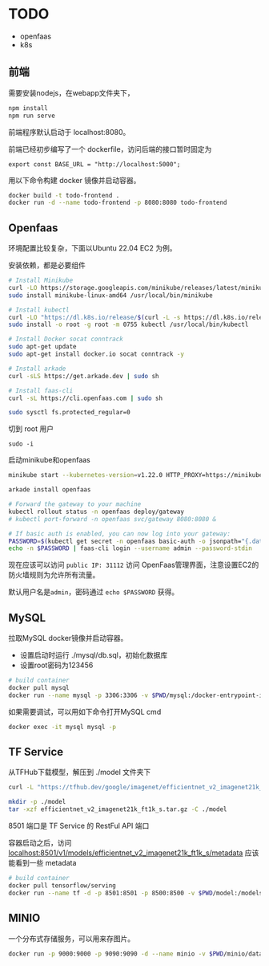 # TODO

- openfaas
- k8s

## 前端

需要安装nodejs，在webapp文件夹下，

```bash
npm install
npm run serve
```

前端程序默认启动于 localhost:8080。

前端已经初步编写了一个 dockerfile，访问后端的接口暂时固定为
```
export const BASE_URL = "http://localhost:5000";
```

用以下命令构建 docker 镜像并启动容器。

```bash
docker build -t todo-frontend .
docker run -d --name todo-frontend -p 8080:8080 todo-frontend
```


## Openfaas

环境配置比较复杂，下面以Ubuntu 22.04 EC2 为例。

安装依赖，都是必要组件

```bash
# Install Minikube
curl -LO https://storage.googleapis.com/minikube/releases/latest/minikube-linux-amd64
sudo install minikube-linux-amd64 /usr/local/bin/minikube

# Install kubectl
curl -LO "https://dl.k8s.io/release/$(curl -L -s https://dl.k8s.io/release/stable.txt)/bin/linux/amd64/kubectl"
sudo install -o root -g root -m 0755 kubectl /usr/local/bin/kubectl

# Install Docker socat conntrack
sudo apt-get update 
sudo apt-get install docker.io socat conntrack -y

# Install arkade
curl -sLS https://get.arkade.dev | sudo sh

# Install faas-cli
curl -sL https://cli.openfaas.com | sudo sh

sudo sysctl fs.protected_regular=0
```

切到 root 用户

```
sudo -i
```

启动minikube和openfaas

```bash
minikube start --kubernetes-version=v1.22.0 HTTP_PROXY=https://minikube.sigs.k8s.io/docs/reference/networking/proxy/ --extra-config=apiserver.service-node-port-range=6000-32767 disk=20000MB --vm=true --driver=none

arkade install openfaas

# Forward the gateway to your machine
kubectl rollout status -n openfaas deploy/gateway
# kubectl port-forward -n openfaas svc/gateway 8080:8080 &

# If basic auth is enabled, you can now log into your gateway:
PASSWORD=$(kubectl get secret -n openfaas basic-auth -o jsonpath="{.data.basic-auth-password}" | base64 --decode; echo)
echo -n $PASSWORD | faas-cli login --username admin --password-stdin
```

现在应该可以访问 `public IP: 31112` 访问 OpenFaas管理界面，注意设置EC2的防火墙规则为允许所有流量。

默认用户名是`admin`，密码通过 `echo $PASSWORD` 获得。



## MySQL

拉取MySQL docker镜像并启动容器。

- 设置启动时运行 ./mysql/db.sql，初始化数据库
- 设置root密码为123456

```bash
# build container
docker pull mysql
docker run --name mysql -p 3306:3306 -v $PWD/mysql:/docker-entrypoint-initdb.d:ro -e MYSQL_ROOT_PASSWORD=123456 -d mysql
```

如果需要调试，可以用如下命令打开MySQL cmd

 ```bash
 docker exec -it mysql mysql -p
 ```

## TF Service

从TFHub下载模型，解压到 ./model 文件夹下

```bash
curl -L "https://tfhub.dev/google/imagenet/efficientnet_v2_imagenet21k_ft1k_s/classification/2?tf-hub-format=compressed" -o efficientnet_v2_imagenet21k_ft1k_s.tar.gz

mkdir -p ./model
tar -xzf efficientnet_v2_imagenet21k_ft1k_s.tar.gz -C ./model
```

8501 端口是 TF Service 的 RestFul API 端口

容器启动之后，访问 [localhost:8501/v1/models/efficientnet_v2_imagenet21k_ft1k_s/metadata](http://localhost:8501/v1/models/efficientnet_v2_imagenet21k_ft1k_s/metadata) 应该能看到一些 metadata

```bash
# build container
docker pull tensorflow/serving
docker run --name tf -d -p 8501:8501 -p 8500:8500 -v $PWD/model:/models/efficientnet_v2_imagenet21k_ft1k_s/2 -e MODEL_NAME=efficientnet_v2_imagenet21k_ft1k_s tensorflow/serving
```

## MINIO

一个分布式存储服务，可以用来存图片。

```bash
docker run -p 9000:9000 -p 9090:9090 -d --name minio -v $PWD/minio/data:/data -e "MINIO_ROOT_USER=root" -e "MINIO_ROOT_PASSWORD=12345678" quay.io/minio/minio server /data --console-address ":9090"
```